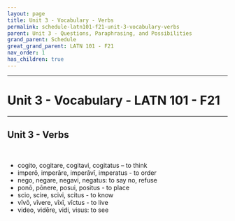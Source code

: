 ```yaml
---
layout: page
title: Unit 3 - Vocabulary - Verbs
permalink: schedule-latn101-f21-unit-3-vocabulary-verbs
parent: Unit 3 - Questions, Paraphrasing, and Possibilities
grand_parent: Schedule
great_grand_parent: LATN 101 - F21
nav_order: 1
has_children: true
---
```

***

# Unit 3 - Vocabulary - LATN 101 - F21

***

## Unit 3 - Verbs
&nbsp;
- cogito, cogitare, cogitavi, cogitatus – to think
- imperō, imperāre, imperāvī, imperatus - to order
- nego, negare, negavi, negatus: to say no, refuse
- ponō, pōnere, posui, positus - to place
- scio, scire, scivi, scitus - to know
- vīvō, vīvere, vīxī, vīctus - to live
- video, vidēre, vidi, visus: to see

